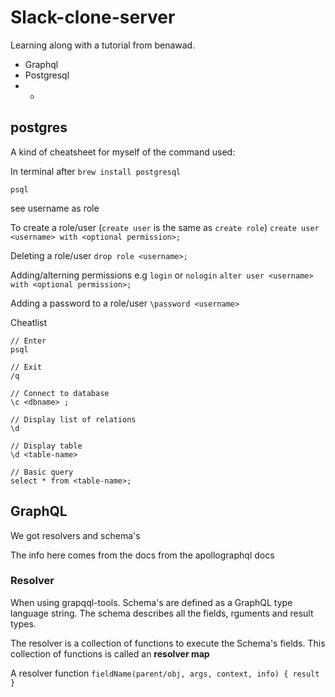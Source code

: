 # Slack-clone-server

Learning along with a tutorial from benawad.

* Graphql
* Postgresql
* -

## postgres
A kind of cheatsheet for myself of the command used:

In terminal after `brew install postgresql`

`psql`

see username as role

To create a role/user (`create user` is the same as `create role`)
`create user <username> with <optional permission>;`

Deleting a role/user
`drop role <username>;`

Adding/alterning permissions e.g `login` or `nologin`
`alter user <username> with <optional permission>;`

Adding a password to a role/user
`\password <username>`

Cheatlist

```
// Enter
psql

// Exit
/q

// Connect to database
\c <dbname> ;

// Display list of relations
\d

// Display table
\d <table-name>

// Basic query
select * from <table-name>;
```

## GraphQL

We got resolvers and schema's

The info here comes from the docs from the apollographql docs

### Resolver



When using grapqql-tools. Schema's are defined as a GraphQL type language string. 
The schema describes all the fields, rguments and result types.



The resolver is a collection of functions to execute the Schema's fields. This collection of functions is called an **resolver map**

A resolver function
`fieldName(parent/obj, args, context, info) { result }`

